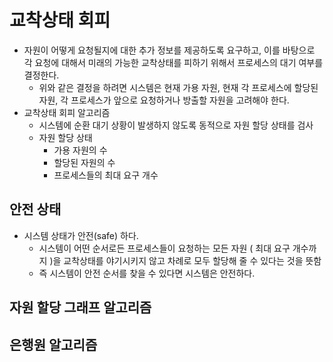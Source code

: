 # 교착상태 회피
* 자원이 어떻게 요청될지에 대한 추가 정보를 제공하도록 요구하고, 
이를 바탕으로 각 요청에 대해서 미래의 가능한 교착상태를 피하기 위해서
프로세스의 대기 여부를 결정한다.
	- 위와 같은 결정을 하려면 시스템은 현재 가용 자원, 현재 각 프로세스에 할당된 자원, 
	각 프로세스가 앞으로 요청하거나 방출할 자원을 고려해야 한다.
* 교착상태 회피 알고리즘
	- 시스템에 순환 대기 상황이 발생하지 않도록 동적으로 자원 할당 상태를 검사
	- 자원 할당 상태
		- 가용 자원의 수
		- 할당된 자원의 수 
		- 프로세스들의 최대 요구 개수


## 안전 상태
* 시스템 상태가 안전(safe) 하다.
	- 시스템이 어떤 순서로든 프로세스들이 요청하는 모든 자원 ( 최대 요구 개수까지 )을
	교착상태를 야기시키지 않고 차례로 모두 할당해 줄 수 있다는 것을 뜻함
	- 즉 시스템이 안전 순서를 찾을 수 있다면 시스템은 안전하다.

## 자원 할당 그래프 알고리즘

## 은행원 알고리즘
